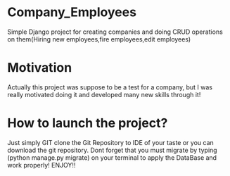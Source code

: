# Company_Employees

Simple Django project for creating companies and doing CRUD operations on them(Hiring new employees,fire employees,edit employees)

# Motivation

Actually this project was suppose to be a test for a company, but I was really motivated doing it and developed many new skills through it!

# How to launch the project?

Just simply GIT clone the Git Repository to IDE of your taste or you can download the git repository.
Dont forget that you must migrate by typing (python manage.py migrate) on your terminal to apply the DataBase and work properly!
ENJOY!!

